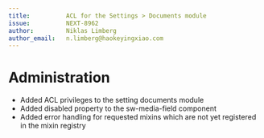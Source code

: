 ```yaml
---
title:          ACL for the Settings > Documents module
issue:          NEXT-8962
author:         Niklas Limberg
author_email:   n.limberg@haokeyingxiao.com
---
```

# Administration
* Added ACL privileges to the setting documents module
* Added disabled property to the sw-media-field component
* Added error handling for requested mixins which are not yet registered in the mixin registry
